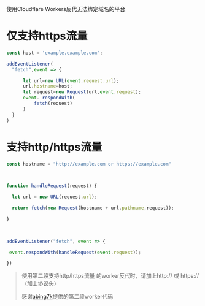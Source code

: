 使用Cloudflare Workers反代无法绑定域名的平台
# 仅支持https流量
```js
const host = 'example.example.com';

addEventListener(
  "fetch",event => { 

      let url=new URL(event.request.url);
      url.hostname=host;
      let request=new Request(url,event.request);
      event. respondWith(
          fetch(request)
      )
  }
)
```

# 支持http/https流量 
```js
const hostname = "http://example.com or https://example.com"

 

function handleRequest(request) {

  let url = new URL(request.url);

  return fetch(new Request(hostname + url.pathname,request));

}

 

addEventListener("fetch", event => {

 event.respondWith(handleRequest(event.request));

})

```
> 使用第二段支持http/https流量 的worker反代时，请加上http:// 或 https://（加上协议头）
> 
> 感谢[abing7k](https://github.com/abing7k)提供的第二段worker代码
